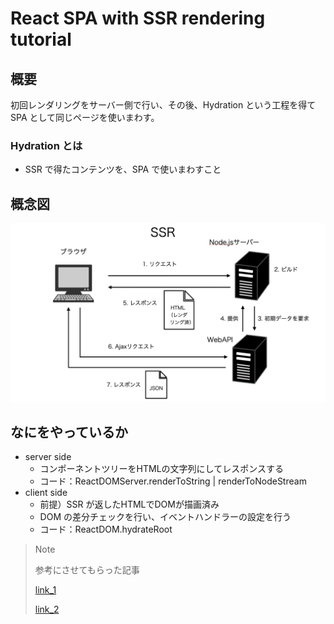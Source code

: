 # React SPA with SSR rendering tutorial

## 概要
初回レンダリングをサーバー側で行い、その後、Hydration という工程を得て SPA として同じページを使いまわす。

### Hydration とは
- SSR で得たコンテンツを、SPA で使いまわすこと

## 概念図
![概念図](./diagram.png)

## なにをやっているか
- server side
  - コンポーネントツリーをHTMLの文字列にしてレスポンスする
  - コード：ReactDOMServer.renderToString | renderToNodeStream
- client side
  - 前提）SSR が返したHTMLでDOMが描画済み
  - DOM の差分チェックを行い、イベントハンドラーの設定を行う
  - コード：ReactDOM.hydrateRoot



> Note
>
>参考にさせてもらった記事
>
>[link_1](https://zenn.dev/rinda_1994/articles/e6d8e3150b312d)
>
>[link_2](https://qiita.com/MasanobuAkiba/items/7adcfd5050150ac9ba36)
